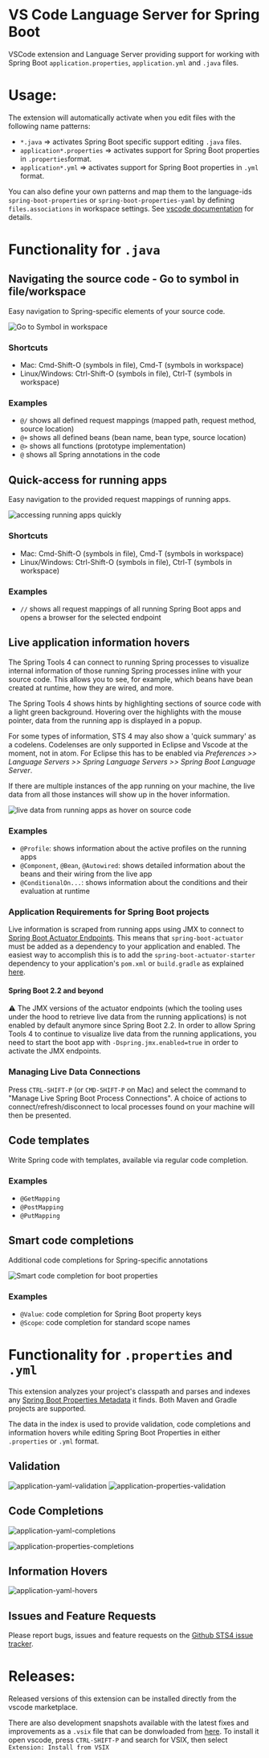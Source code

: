 # VS Code Language Server for Spring Boot

VSCode extension and Language Server providing support for working with Spring Boot 
`application.properties`, `application.yml` and `.java` files.

# Usage:

The extension will automatically activate when you edit files with the following
name patterns:

 - `*.java` =>  activates Spring Boot specific support editing `.java` files.
 - `application*.properties` => activates support for Spring Boot properties in `.properties`format.
 - `application*.yml` =>  activates support for Spring Boot properties in `.yml` format.

You can also define your own patterns and map them to the language-ids
`spring-boot-properties` or `spring-boot-properties-yaml` by defining `files.associations`
in workspace settings.  See [vscode documentation](https://code.visualstudio.com/Docs/languages/overview#_adding-a-file-extension-to-a-language) for details.

# Functionality for `.java`

## Navigating the source code - Go to symbol in file/workspace
Easy navigation to Spring-specific elements of your source code.

![Go to Symbol in workspace][java-navigation]

### Shortcuts
* Mac: Cmd-Shift-O (symbols in file), Cmd-T (symbols in workspace)
* Linux/Windows: Ctrl-Shift-O (symbols in file), Ctrl-T (symbols in workspace)

### Examples
* `@/` shows all defined request mappings (mapped path, request method, source location)
* `@+` shows all defined beans (bean name, bean type, source location)
* `@>` shows all functions (prototype implementation)
* `@` shows all Spring annotations in the code

## Quick-access for running apps
Easy navigation to the provided request mappings of running apps.

![accessing running apps quickly][java-live-apps-quick-access]

### Shortcuts
* Mac: Cmd-Shift-O (symbols in file), Cmd-T (symbols in workspace)
* Linux/Windows: Ctrl-Shift-O (symbols in file), Ctrl-T (symbols in workspace)

### Examples
* `//` shows all request mappings of all running Spring Boot apps and opens a browser for the selected endpoint

## Live application information hovers
The Spring Tools 4 can connect to running Spring processes to visualize internal information of those running Spring processes inline with your source code. This allows you to see, for example, which beans have bean created at runtime, how they are wired, and more.

The Spring Tools 4 shows hints by highlighting sections of source code with a light green background. Hovering over the highlights with the mouse pointer, data from the running app is displayed in a popup.

For some types of information, STS 4 may also show a 'quick summary' as a codelens. Codelenses are only supported in Eclipse and Vscode at the moment, not in atom. For Eclipse this has to be enabled via *Preferences >> Language Servers >> Spring Language Servers >> Spring Boot Language Server*.

If there are multiple instances of the app running on your machine, the live data from all those instances will show up in the hover information.

![live data from running apps as hover on source code][java-live-hovers]

### Examples
* `@Profile`: shows information about the active profiles on the running apps
* `@Component`, `@Bean`, `@Autowired`: shows detailed information about the beans and their wiring from the live app
* `@ConditionalOn...`: shows information about the conditions and their evaluation at runtime

### Application Requirements for Spring Boot projects

Live information is scraped from running apps using JMX to connect to [Spring Boot Actuator Endpoints](https://docs.spring.io/spring-boot/docs/current/reference/html/production-ready-endpoints.html). This means that `spring-boot-actuator` must be added as a dependency to your application and enabled. The easiest way to accomplish this is to add the `spring-boot-actuator-starter` dependency to your application's `pom.xml` or `build.gradle` as explained [here](https://docs.spring.io/spring-boot/docs/current/reference/html/production-ready-enabling.html).

#### Spring Boot 2.2 and beyond

⚠️ The JMX versions of the actuator endpoints (which the tooling uses under the hood to retrieve live data from the running applications) is not enabled by default anymore since Spring Boot 2.2. In order to allow Spring Tools 4 to continue to visualize live data from the running applications, you need to start the boot app with `-Dspring.jmx.enabled=true` in order to activate the JMX endpoints.

### Managing Live Data Connections

Press `CTRL-SHIFT-P` (or `CMD-SHIFT-P` on Mac) and select the command to
"Manage Live Spring Boot Process Connections". A choice of actions to connect/refresh/disconnect
to local processes found on your machine will then be presented.

## Code templates

Write Spring code with templates, available via regular code completion.

### Examples

* `@GetMapping`
* `@PostMapping`
* `@PutMapping`

## Smart code completions
Additional code completions for Spring-specific annotations

![Smart code completion for boot properties][java-code-completion]

### Examples
* `@Value`: code completion for Spring Boot property keys
* `@Scope`: code completion for standard scope names

# Functionality for `.properties` and `.yml`

This extension analyzes your project's classpath and parses and indexes any [Spring Boot
Properties Metadata](https://docs.spring.io/spring-boot/docs/current/reference/html/configuration-metadata.html) it finds. Both Maven and Gradle projects are supported.

The data in the index is used to provide validation, code completions and information
hovers while editing Spring Boot Properties in either `.properties` or `.yml` format.

## Validation

![application-yaml-validation][yaml-validation]
![application-properties-validation][properties-validation]

## Code Completions

![application-yaml-completions][yaml-completion]

![application-properties-completions][properties-completion]

## Information Hovers

![application-yaml-hovers][yaml-hovers]

## Issues and Feature Requests

Please report bugs, issues and feature requests on the [Github STS4 issue tracker](https://github.com/spring-projects/sts4/issues). 

# Releases:

Released versions of this extension can be installed directly from the vscode marketplace.

There are also development snapshots available with the latest fixes and improvements as a `.vsix` file 
that can be donwloaded from 
[here](https://dist.springsource.com/snapshot/STS4/nightly-distributions.html). To install it
open vscode, press `CTRL-SHIFT-P` and search for VSIX, then select `Extension: Install from VSIX`

[yaml-completion]: https://github.com/spring-projects/sts4/raw/5360ae4fabf9245da58f5897c54e9a14786d0622/vscode-extensions/vscode-boot-properties/readme-imgs/yaml-completion.png
[properties-completion]: https://github.com/spring-projects/sts4/raw/5360ae4fabf9245da58f5897c54e9a14786d0622/vscode-extensions/vscode-boot-properties/readme-imgs/properties-completion.png
[yaml-validation]: https://github.com/spring-projects/sts4/raw/5360ae4fabf9245da58f5897c54e9a14786d0622/vscode-extensions/vscode-boot-properties/readme-imgs/yaml-validation.png
[properties-validation]: https://github.com/spring-projects/sts4/raw/5360ae4fabf9245da58f5897c54e9a14786d0622/vscode-extensions/vscode-boot-properties/readme-imgs/properties-validation.png
[yaml-hovers]: https://github.com/spring-projects/sts4/raw/1d731ed1ad5c8defcca4e4abb3cf5f2d89daba43/vscode-extensions/vscode-boot-properties/readme-imgs/yaml-hover.png
[java-code-completion]: https://github.com/spring-projects/sts4/raw/facac2003191bc29bf79049aa02a091457ffbe47/vscode-extensions/vscode-spring-boot/readme-imgs/java-code-completion.png
[java-live-apps-quick-access]: https://github.com/spring-projects/sts4/raw/facac2003191bc29bf79049aa02a091457ffbe47/vscode-extensions/vscode-spring-boot/readme-imgs/java-live-apps-quick-access.png
[java-live-hovers]: https://github.com/spring-projects/sts4/raw/e32a22cfd4c12b19ffbb55ca6619bf9f6eb213ea/vscode-extensions/vscode-spring-boot/readme-imgs/java-live-hovers.png
[java-navigation]: https://github.com/spring-projects/sts4/raw/facac2003191bc29bf79049aa02a091457ffbe47/vscode-extensions/vscode-spring-boot/readme-imgs/java-navigation.png
